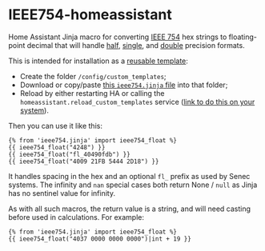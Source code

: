 # IEEE754-homeassistant

Home Assistant Jinja macro for converting [IEEE 754](https://en.wikipedia.org/wiki/IEEE_754) hex strings to floating-point decimal that will handle
[half](https://en.wikipedia.org/wiki/Half-precision_floating-point_format),
[single](https://en.wikipedia.org/wiki/Single-precision_floating-point_format),
and [double](https://en.wikipedia.org/wiki/Double-precision_floating-point_format) precision formats.

This is intended for installation as a [reusable template](https://www.home-assistant.io/docs/configuration/templating/#reusing-templates):

* Create the folder `/config/custom_templates`;
* Download or copy/paste [this `ieee754.jinja` file](https://raw.githubusercontent.com/Troon/IEEE754-homeassistant/main/ieee754.jinja) into that folder;
* Reload by either restarting HA or calling the `homeassistant.reload_custom_templates` service ([link to do this on your system](https://my.home-assistant.io/redirect/_change/?redirect=developer_call_service%2F%3Fservice%3Dhomeassistant.reload_custom_templates)).

Then you can use it like this:

```
{% from 'ieee754.jinja' import ieee754_float %}
{{ ieee754_float("4248") }}
{{ ieee754_float("fl_40490fdb") }}
{{ ieee754_float("4009 21FB 5444 2D18") }}
```

It handles spacing in the hex and an optional `fl_` prefix as used by Senec systems.
The infinity and `nan` special cases both return None / `null` as Jinja has no sentinel
value for infinity.

As with all such macros, the return value is a string, and will need casting before
used in calculations. For example:

```
{% from 'ieee754.jinja' import ieee754_float %}
{{ ieee754_float("4037 0000 0000 0000")|int + 19 }}
```
